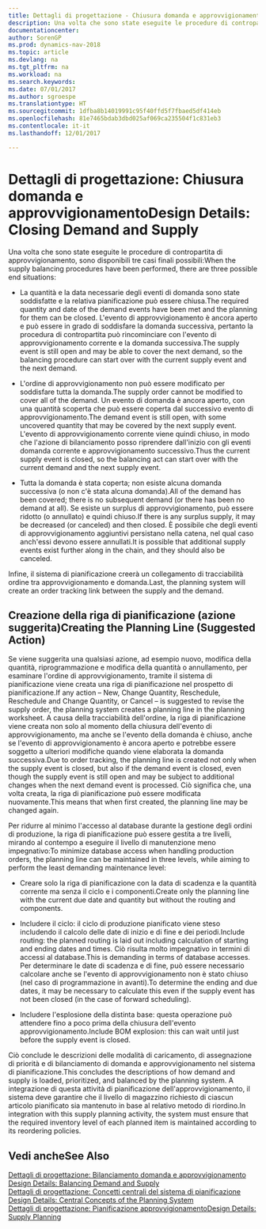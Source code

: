 ```yaml
---
title: Dettagli di progettazione - Chiusura domanda e approvvigionamento
description: Una volta che sono state eseguite le procedure di contropartita di approvvigionamento, sono disponibili tre casi finali possibili.
documentationcenter: 
author: SorenGP
ms.prod: dynamics-nav-2018
ms.topic: article
ms.devlang: na
ms.tgt_pltfrm: na
ms.workload: na
ms.search.keywords: 
ms.date: 07/01/2017
ms.author: sgroespe
ms.translationtype: HT
ms.sourcegitcommit: 1dfba8b14019991c95f40ffd5f7fbaed5df414eb
ms.openlocfilehash: 81e7465bdab3dbd025af069ca235504f1c831eb3
ms.contentlocale: it-it
ms.lasthandoff: 12/01/2017

---
```

# <a name="design-details-closing-demand-and-supply"></a><span data-ttu-id="5102b-103">Dettagli di progettazione: Chiusura domanda e approvvigionamento</span><span class="sxs-lookup"><span data-stu-id="5102b-103">Design Details: Closing Demand and Supply</span></span>
<span data-ttu-id="5102b-104">Una volta che sono state eseguite le procedure di contropartita di approvvigionamento, sono disponibili tre casi finali possibili:</span><span class="sxs-lookup"><span data-stu-id="5102b-104">When the supply balancing procedures have been performed, there are three possible end situations:</span></span>  

-   <span data-ttu-id="5102b-105">La quantità e la data necessarie degli eventi di domanda sono state soddisfatte e la relativa pianificazione può essere chiusa.</span><span class="sxs-lookup"><span data-stu-id="5102b-105">The required quantity and date of the demand events have been met and the planning for them can be closed.</span></span> <span data-ttu-id="5102b-106">L'evento di approvvigionamento è ancora aperto e può essere in grado di soddisfare la domanda successiva, pertanto la procedura di contropartita può rincominciare con l'evento di approvvigionamento corrente e la domanda successiva.</span><span class="sxs-lookup"><span data-stu-id="5102b-106">The supply event is still open and may be able to cover the next demand, so the balancing procedure can start over with the current supply event and the next demand.</span></span>  

-   <span data-ttu-id="5102b-107">L'ordine di approvvigionamento non può essere modificato per soddisfare tutta la domanda.</span><span class="sxs-lookup"><span data-stu-id="5102b-107">The supply order cannot be modified to cover all of the demand.</span></span> <span data-ttu-id="5102b-108">Un evento di domanda è ancora aperto, con una quantità scoperta che può essere coperta dal successivo evento di approvvigionamento.</span><span class="sxs-lookup"><span data-stu-id="5102b-108">The demand event is still open, with some uncovered quantity that may be covered by the next supply event.</span></span> <span data-ttu-id="5102b-109">L'evento di approvvigionamento corrente viene quindi chiuso, in modo che l'azione di bilanciamento posso riprendere dall'inizio con gli eventi domanda corrente e approvvigionamento successivo.</span><span class="sxs-lookup"><span data-stu-id="5102b-109">Thus the current supply event is closed, so the balancing act can start over with the current demand and the next supply event.</span></span>  

-   <span data-ttu-id="5102b-110">Tutta la domanda è stata coperta; non esiste alcuna domanda successiva (o non c'è stata alcuna domanda).</span><span class="sxs-lookup"><span data-stu-id="5102b-110">All of the demand has been covered; there is no subsequent demand (or there has been no demand at all).</span></span> <span data-ttu-id="5102b-111">Se esiste un surplus di approvvigionamento, può essere ridotto (o annullato) e quindi chiuso.</span><span class="sxs-lookup"><span data-stu-id="5102b-111">If there is any surplus supply, it may be decreased (or canceled) and then closed.</span></span> <span data-ttu-id="5102b-112">È possibile che degli eventi di approvvigionamento aggiuntivi persistano nella catena, nel qual caso anch'essi devono essere annullati.</span><span class="sxs-lookup"><span data-stu-id="5102b-112">It is possible that additional supply events exist further along in the chain, and they should also be canceled.</span></span>  

 <span data-ttu-id="5102b-113">Infine, il sistema di pianificazione creerà un collegamento di tracciabilità ordine tra approvvigionamento e domanda.</span><span class="sxs-lookup"><span data-stu-id="5102b-113">Last, the planning system will create an order tracking link between the supply and the demand.</span></span>  

## <a name="creating-the-planning-line-suggested-action"></a><span data-ttu-id="5102b-114">Creazione della riga di pianificazione (azione suggerita)</span><span class="sxs-lookup"><span data-stu-id="5102b-114">Creating the Planning Line (Suggested Action)</span></span>  
 <span data-ttu-id="5102b-115">Se viene suggerita una qualsiasi azione, ad esempio nuovo, modifica della quantità, riprogrammazione e modifica della quantità o annullamento, per esaminare l'ordine di approvvigionamento, tramite il sistema di pianificazione viene creata una riga di pianificazione nel prospetto di pianificazione.</span><span class="sxs-lookup"><span data-stu-id="5102b-115">If any action – New, Change Quantity, Reschedule, Reschedule and Change Quantity, or Cancel – is suggested to revise the supply order, the planning system creates a planning line in the planning worksheet.</span></span> <span data-ttu-id="5102b-116">A causa della tracciabilità dell'ordine, la riga di pianificazione viene creata non solo al momento della chiusura dell'evento di approvvigionamento, ma anche se l'evento della domanda è chiuso, anche se l'evento di approvvigionamento è ancora aperto e potrebbe essere soggetto a ulteriori modifiche quando viene elaborata la domanda successiva.</span><span class="sxs-lookup"><span data-stu-id="5102b-116">Due to order tracking, the planning line is created not only when the supply event is closed, but also if the demand event is closed, even though the supply event is still open and may be subject to additional changes when the next demand event is processed.</span></span> <span data-ttu-id="5102b-117">Ciò significa che, una volta creata, la riga di pianificazione può essere modificata nuovamente.</span><span class="sxs-lookup"><span data-stu-id="5102b-117">This means that when first created, the planning line may be changed again.</span></span>  

 <span data-ttu-id="5102b-118">Per ridurre al minimo l'accesso al database durante la gestione degli ordini di produzione, la riga di pianificazione può essere gestita a tre livelli, mirando al contempo a eseguire il livello di manutenzione meno impegnativo:</span><span class="sxs-lookup"><span data-stu-id="5102b-118">To minimize database access when handling production orders, the planning line can be maintained in three levels, while aiming to perform the least demanding maintenance level:</span></span>  

-   <span data-ttu-id="5102b-119">Creare solo la riga di pianificazione con la data di scadenza e la quantità corrente ma senza il ciclo e i componenti.</span><span class="sxs-lookup"><span data-stu-id="5102b-119">Create only the planning line with the current due date and quantity but without the routing and components.</span></span>  

-   <span data-ttu-id="5102b-120">Includere il ciclo: il ciclo di produzione pianificato viene steso includendo il calcolo delle date di inizio e di fine e dei periodi.</span><span class="sxs-lookup"><span data-stu-id="5102b-120">Include routing: the planned routing is laid out including calculation of starting and ending dates and times.</span></span> <span data-ttu-id="5102b-121">Ciò risulta molto impegnativo in termini di accessi al database.</span><span class="sxs-lookup"><span data-stu-id="5102b-121">This is demanding in terms of database accesses.</span></span> <span data-ttu-id="5102b-122">Per determinare le date di scadenza e di fine, può essere necessario calcolare anche se l'evento di approvvigionamento non è stato chiuso (nel caso di programmazione in avanti).</span><span class="sxs-lookup"><span data-stu-id="5102b-122">To determine the ending and due dates, it may be necessary to calculate this even if the supply event has not been closed (in the case of forward scheduling).</span></span>  

-   <span data-ttu-id="5102b-123">Includere l'esplosione della distinta base: questa operazione può attendere fino a poco prima della chiusura dell'evento approvvigionamento.</span><span class="sxs-lookup"><span data-stu-id="5102b-123">Include BOM explosion: this can wait until just before the supply event is closed.</span></span>  

 <span data-ttu-id="5102b-124">Ciò conclude le descrizioni delle modalità di caricamento, di assegnazione di priorità e di bilanciamento di domanda e approvvigionamento nel sistema di pianificazione.</span><span class="sxs-lookup"><span data-stu-id="5102b-124">This concludes the descriptions of how demand and supply is loaded, prioritized, and balanced by the planning system.</span></span> <span data-ttu-id="5102b-125">A integrazione di questa attività di pianificazione dell'approvvigionamento, il sistema deve garantire che il livello di magazzino richiesto di ciascun articolo pianificato sia mantenuto in base al relativo metodo di riordino.</span><span class="sxs-lookup"><span data-stu-id="5102b-125">In integration with this supply planning activity, the system must ensure that the required inventory level of each planned item is maintained according to its reordering policies.</span></span>  

## <a name="see-also"></a><span data-ttu-id="5102b-126">Vedi anche</span><span class="sxs-lookup"><span data-stu-id="5102b-126">See Also</span></span>  
 <span data-ttu-id="5102b-127">[Dettagli di progettazione: Bilanciamento domanda e approvvigionamento](design-details-balancing-demand-and-supply.md) </span><span class="sxs-lookup"><span data-stu-id="5102b-127">[Design Details: Balancing Demand and Supply](design-details-balancing-demand-and-supply.md) </span></span>  
 <span data-ttu-id="5102b-128">[Dettagli di progettazione: Concetti centrali del sistema di pianificazione](design-details-central-concepts-of-the-planning-system.md) </span><span class="sxs-lookup"><span data-stu-id="5102b-128">[Design Details: Central Concepts of the Planning System](design-details-central-concepts-of-the-planning-system.md) </span></span>  
 [<span data-ttu-id="5102b-129">Dettagli di progettazione: Pianificazione approvvigionamento</span><span class="sxs-lookup"><span data-stu-id="5102b-129">Design Details: Supply Planning</span></span>](design-details-supply-planning.md)

